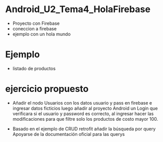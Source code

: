 # Android_U2_Tema4_HolaFirebase
- Proyecto con Firebase
- coneccion a firebase
- ejemplo con un hola mundo
# Ejemplo
- listado de productos

# ejercicio propuesto

-  Añadir el nodo Usuarios con los datos usuario y pass en firebase e
ingresar datos ficticios luego añadir al proyecto Android un Login que
verificara si el usuario y password es correcto, al ingresar hacer las
modificaciones para que filtre solo los productos de costo mayor 100.

- Basado en el ejemplo de CRUD retrofit añadir la búsqueda
por query
Apoyarse de la documentación oficial para las querys
